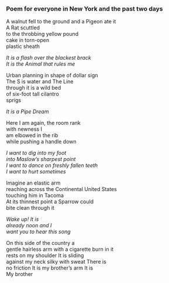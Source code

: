 ### Poem for everyone in New York and the past two days

A walnut fell to the ground and a Pigeon ate it\
A Rat scuttled\
to the throbbing yellow pound\
cake in torn-open\
plastic sheath

*It is a flash over the blackest brack\
It is the Animal that rules me*

Urban planning in shape of dollar sign\
The S is water and The Line\
through it is a wild bed\
of six-foot tall cilantro\
sprigs

*It is a Pipe Dream*

Here I am again, the room rank\
with newness I\
am elbowed in the rib\
while pushing a handle down

*I want to dig into my foot\
into Maslow’s sharpest point\
I want to dance on freshly fallen* <span class='link' data-link='md/red.md'>*teeth*</span>\
*I want to hurt sometimes*

Imagine an elastic arm\
reaching across the Continental United States\
touching him in <span class='link' data-link='md/pearl.md'>Tacoma</span>\
At its thinnest point a Sparrow could\
bite clean through it

*Wake up! It is\
already noon and I\
want you to hear this song*

On this side of the country a\
gentle hairless arm with a cigarette burn in it\
rests on my shoulder It is sliding\
against my neck silky with sweat There is\
no friction It is my brother’s arm It is\
My brother

